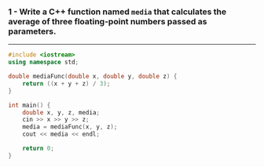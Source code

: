 ### 1 - Write a C++ function named `media` that calculates the average of three floating-point numbers passed as parameters.

---

```cpp
#include <iostream>
using namespace std;

double mediaFunc(double x, double y, double z) {
    return ((x + y + z) / 3);
}

int main() {
    double x, y, z, media;
    cin >> x >> y >> z;
    media = mediaFunc(x, y, z);
    cout << media << endl;

    return 0;
}
